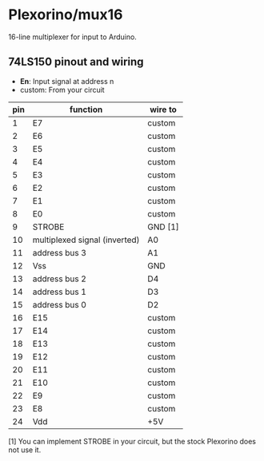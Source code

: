 # Plexorino/mux16

16-line multiplexer for input to Arduino.

## 74LS150 pinout and wiring

- **En**: Input signal at address n
- custom: From your circuit

| pin | function | wire to |
|-----|----------|---------|
| 1   | E7  | custom |
| 2   | E6  | custom |
| 3   | E5  | custom |
| 4   | E4  | custom |
| 5   | E3  | custom |
| 6   | E2  | custom |
| 7   | E1  | custom |
| 8   | E0  | custom |
| 9   | STROBE | GND \[1\] |
| 10 | multiplexed signal (inverted) | A0 |
| 11 | address bus 3 | A1 |
| 12 | Vss | GND |
| 13 | address bus 2 | D4 |
| 14 | address bus 1 | D3 |
| 15 | address bus 0 | D2 |
| 16 | E15 | custom |
| 17 | E14 | custom | 
| 18 | E13 | custom | 
| 19 | E12 | custom | 
| 20 | E11 | custom |
| 21 | E10 | custom |
| 22 | E9  | custom |
| 23 | E8 | custom |
| 24 | Vdd | +5V |

 \[1\] You can implement STROBE in your circuit, but the stock Plexorino does not use it.
